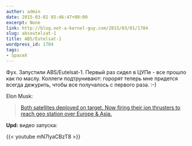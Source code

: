 ```yaml
---
author: admin
date: 2015-03-02 05:46:47+00:00
excerpt: None
link: http://blog.not-a-kernel-guy.com/2015/03/01/1704
slug: abseutelsat-1
title: ABS/Eutelsat-1
wordpress_id: 1704
tags:
- SpaceX
---
```


Фух. Запустили ABS/Eutelsat-1. Первый раз сидел в ЦУПе - все прошло как по маслу. Коллеги подтрунивают: горорят теперь мне придется всегда дежурить, чтобы все получалось с первого раза. :-)

Elon Musk:

> [Both satellites deployed on target. Now firing their ion thrusters to reach geo station over Europe & Asia.](https://twitter.com/elonmusk/status/572252603322527744)

**Upd:** видео запуска:

{{< youtube mN7lyaCBzT8 >}}
